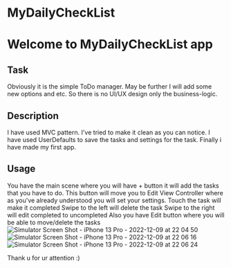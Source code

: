 # MyDailyCheckList
# Welcome to MyDailyCheckList app

## Task
  Obviously it is the simple ToDo manager. May be further I will add some new options and etc.
  So there is no UI/UX design only the business-logic.
  





## Description
  I have used MVC pattern. I've tried to make it clean as you can notice.
  I have used UserDefaults to save the tasks and settings for the task.
  Finally i have made my first app.

## Usage
  You have the main scene where you will have + button it will add the tasks that you have to do.
  This button will move you to Edit View Controller where as you've already understood you will set your settings. 
  Touch the task will make it completed
  Swipe to the left will delete the task
  Swipe to the right will edit completed to uncompleted
  Also you have Edit button where you will be able to move/delete the tasks
  ![Simulator Screen Shot - iPhone 13 Pro - 2022-12-09 at 22 04 50](https://user-images.githubusercontent.com/114899476/206747751-0f824336-b9b8-46a4-9a04-a54707a25d44.png)
  ![Simulator Screen Shot - iPhone 13 Pro - 2022-12-09 at 22 06 16](https://user-images.githubusercontent.com/114899476/206747762-ca81af40-766c-4be4-b469-0025111e05b8.png)
  ![Simulator Screen Shot - iPhone 13 Pro - 2022-12-09 at 22 06 24](https://user-images.githubusercontent.com/114899476/206747772-c40f7902-59f1-4728-bb73-388f203acbbf.png)
  

  
  Thank u for ur attention :)
